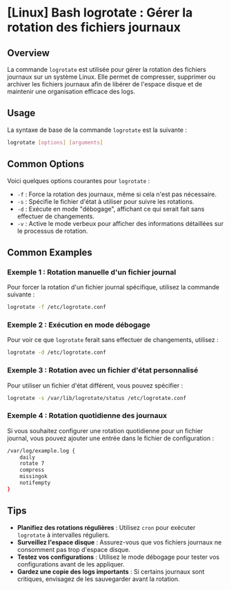 # [Linux] Bash logrotate : Gérer la rotation des fichiers journaux

## Overview
La commande `logrotate` est utilisée pour gérer la rotation des fichiers journaux sur un système Linux. Elle permet de compresser, supprimer ou archiver les fichiers journaux afin de libérer de l'espace disque et de maintenir une organisation efficace des logs.

## Usage
La syntaxe de base de la commande `logrotate` est la suivante :

```bash
logrotate [options] [arguments]
```

## Common Options
Voici quelques options courantes pour `logrotate` :

- `-f` : Force la rotation des journaux, même si cela n'est pas nécessaire.
- `-s` : Spécifie le fichier d'état à utiliser pour suivre les rotations.
- `-d` : Exécute en mode "débogage", affichant ce qui serait fait sans effectuer de changements.
- `-v` : Active le mode verbeux pour afficher des informations détaillées sur le processus de rotation.

## Common Examples

### Exemple 1 : Rotation manuelle d'un fichier journal
Pour forcer la rotation d'un fichier journal spécifique, utilisez la commande suivante :

```bash
logrotate -f /etc/logrotate.conf
```

### Exemple 2 : Exécution en mode débogage
Pour voir ce que `logrotate` ferait sans effectuer de changements, utilisez :

```bash
logrotate -d /etc/logrotate.conf
```

### Exemple 3 : Rotation avec un fichier d'état personnalisé
Pour utiliser un fichier d'état différent, vous pouvez spécifier :

```bash
logrotate -s /var/lib/logrotate/status /etc/logrotate.conf
```

### Exemple 4 : Rotation quotidienne des journaux
Si vous souhaitez configurer une rotation quotidienne pour un fichier journal, vous pouvez ajouter une entrée dans le fichier de configuration :

```bash
/var/log/example.log {
    daily
    rotate 7
    compress
    missingok
    notifempty
}
```

## Tips
- **Planifiez des rotations régulières** : Utilisez `cron` pour exécuter `logrotate` à intervalles réguliers.
- **Surveillez l'espace disque** : Assurez-vous que vos fichiers journaux ne consomment pas trop d'espace disque.
- **Testez vos configurations** : Utilisez le mode débogage pour tester vos configurations avant de les appliquer.
- **Gardez une copie des logs importants** : Si certains journaux sont critiques, envisagez de les sauvegarder avant la rotation.